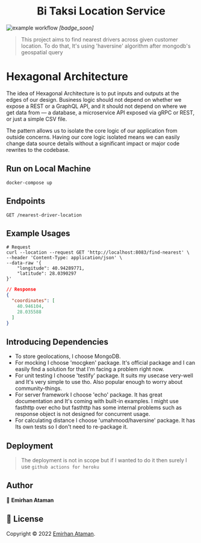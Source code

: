 <h1 align="center">Bi Taksi Location Service</h1>

![example workflow](https://github.com/ashkan90/bit-driver-location-service/actions/workflows/github-actions.yml/badge.svg) _[badge_soon]_

> This project aims to find nearest drivers across given customer location. To do that, It's using 'haversine' algorithm after mongodb's geospatial query

# Hexagonal Architecture
The idea of Hexagonal Architecture is to put inputs and outputs at the edges of our design. Business logic should not depend on whether we expose a REST or a GraphQL API, and it should not depend on where we get data from — a database, a microservice API exposed via gRPC or REST, or just a simple CSV file. <br>

The pattern allows us to isolate the core logic of our application from outside concerns. Having our core logic isolated means we can easily change data source details without a significant impact or major code rewrites to the codebase.

## Run on Local Machine

```shell
docker-compose up 
```

## Endpoints

```console
GET /nearest-driver-location
```

## Example Usages

```shell
# Request
curl --location --request GET 'http://localhost:8083/find-nearest' \
--header 'Content-Type: application/json' \
--data-raw '{
    "longitude": 40.94289771,
    "latitude": 28.0390297
}'
```

```json
// Response
{
  "coordinates": [
    40.946104,
    28.035588
  ]
}
```

## Introducing Dependencies
- To store geolocations, I choose MongoDB.
- For mocking I choose 'mocgken' package. It's official package and I can easily find a solution for that I'm facing a problem right now.
- For unit testing I choose 'testify' package. It suits my usecase very-well and It's very simple to use tho. Also popular enough to worry about community-things.
- For server framework I choose 'echo' package. It has great documentation and It's coming with built-in examples. I might use fasthttp over echo but fasthttp has some internal problems such as response object is not designed for concurrent usage.
- For calculating distance I choose 'umahmood/haversine' package. It has Its own tests so I don't need to re-package it. 

## Deployment

> The deployment is not in scope but if I wanted to do it then surely I use `github actions for heroku`

## Author

👤 **Emirhan Ataman**


## 📝 License

Copyright © 2022 [Emirhan Ataman](https://github.com/ashkan90). <br />
